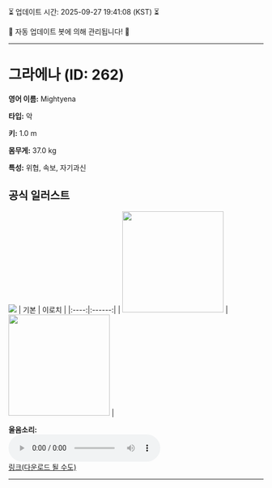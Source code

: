 
⏳ 업데이트 시간: 2025-09-27 19:41:08 (KST) ⏳

🤖 자동 업데이트 봇에 의해 관리됩니다! 🤖

---

# 그라에나 (ID: 262)
**영어 이름:** Mightyena

**타입:** 악

**키:** 1.0 m

**몸무게:** 37.0 kg

**특성:** 위협, 속보, 자기과신

## 공식 일러스트
![](https://raw.githubusercontent.com/PokeAPI/sprites/master/sprites/pokemon/other/official-artwork/262.png)
| 기본 | 이로치 |
|:----:|:------:|
| <img src="http://play.pokemonshowdown.com/sprites/ani/mightyena.gif" width="200"> | <img src="http://play.pokemonshowdown.com/sprites/ani-shiny/mightyena.gif" width="200"> |

**울음소리:**<br><audio controls src="https://raw.githubusercontent.com/PokeAPI/cries/main/cries/pokemon/latest/262.ogg"></audio><br> [링크(다운로드 될 수도)](https://raw.githubusercontent.com/PokeAPI/cries/main/cries/pokemon/latest/262.ogg)


---
